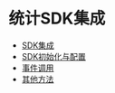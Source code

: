 # 统计SDK集成

* [SDK集成](sdk-ji-cheng.md)
* [SDK初始化与配置](sdk-chu-shi-hua-yu-pei-zhi.md)
* [事件调用](shi-jian-tiao-yong.md)
* [其他方法](qi-ta-fang-fa.md)

